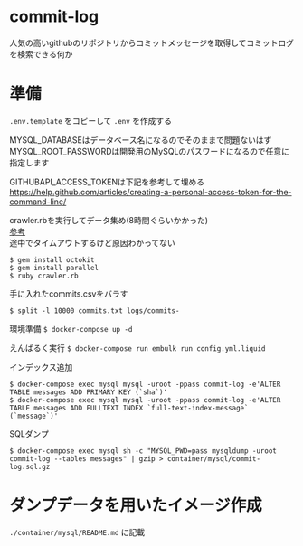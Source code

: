 commit-log
====

人気の高いgithubのリポジトリからコミットメッセージを取得してコミットログを検索できる何か

# 準備

`.env.template` をコピーして `.env` を作成する

MYSQL_DATABASEはデータベース名になるのでそのままで問題ないはず  
MYSQL_ROOT_PASSWORDは開発用のMySQLのパスワードになるので任意に指定します  

GITHUBAPI_ACCESS_TOKENは下記を参考して埋める  
https://help.github.com/articles/creating-a-personal-access-token-for-the-command-line/

crawler.rbを実行してデータ集め(8時間ぐらいかかった)  
[参考](http://d.hatena.ne.jp/minamijoyo/20150128)  
途中でタイムアウトするけど原因わかってない

```
$ gem install octokit
$ gem install parallel
$ ruby crawler.rb
```

手に入れたcommits.csvをバラす

`$ split -l 10000 commits.txt logs/commits-`

環境準備
`$ docker-compose up -d`

えんばるく実行
`$ docker-compose run embulk run config.yml.liquid`

インデックス追加

```
$ docker-compose exec mysql mysql -uroot -ppass commit-log -e'ALTER TABLE messages ADD PRIMARY KEY (`sha`)'
$ docker-compose exec mysql mysql -uroot -ppass commit-log -e'ALTER TABLE messages ADD FULLTEXT INDEX `full-text-index-message` (`message`)'
```

SQLダンプ

`$ docker-compose exec mysql sh -c "MYSQL_PWD=pass mysqldump -uroot commit-log --tables messages" | gzip > container/mysql/commit-log.sql.gz`

# ダンプデータを用いたイメージ作成

`./container/mysql/README.md` に記載
